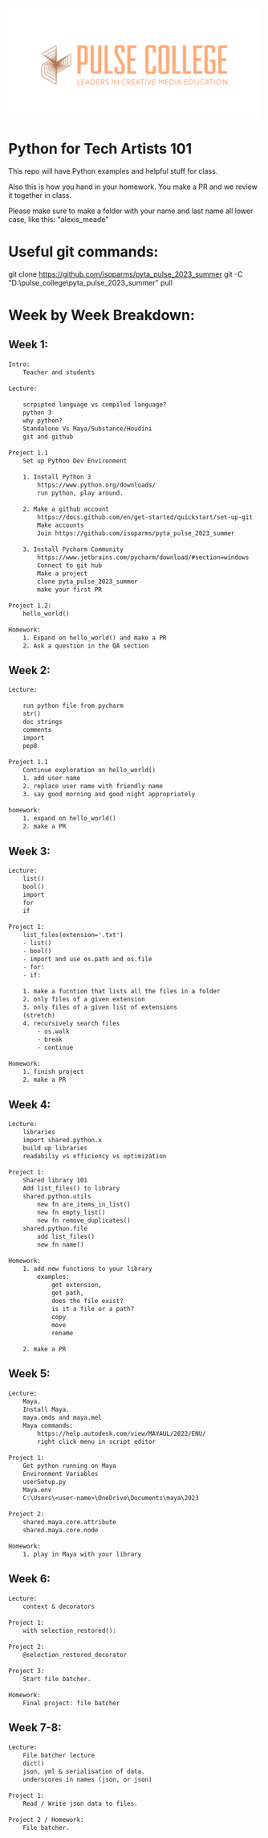 ![Pulse](https://github.com/isoparms/pyta_pulse_2023_summer/blob/main/prebuilt/pulse/pulse_logo_c.png?raw=true)


# Python for Tech Artists 101
This repo will have Python examples and helpful stuff for class.

Also this is how you hand in your homework. 
You make a PR and we review it together in class.

Please make sure to make a folder with your name and last name all lower case, like this: "alexis_meade"

# Useful git commands:
git clone https://github.com/isoparms/pyta_pulse_2023_summer
git -C "D:\pulse_college\pyta_pulse_2023_summer" pull

# Week by Week Breakdown:
## Week 1:

    Intro:
        Teacher and students

    Lecture:

        scrpipted language vs compiled language?
        python 3
        why python?
        Standalone Vs Maya/Substance/Houdini
        git and github

    Project 1.1
        Set up Python Dev Environment

        1. Install Python 3
            https://www.python.org/downloads/
            run python, play around.

        2. Make a github account
            https://docs.github.com/en/get-started/quickstart/set-up-git
            Make accounts
            Join https://github.com/isoparms/pyta_pulse_2023_summer

        3. Install Pycharm Community
            https://www.jetbrains.com/pycharm/download/#section=windows
            Connect to git hub
            Make a project
            clone pyta_pulse_2023_summer
            make your first PR

    Project 1.2:
        hello_world()

    Homework:
        1. Expand on hello_world() and make a PR
        2. Ask a question in the QA section

## Week 2:

    Lecture:

        run python file from pycharm
        str()
        doc strings
        comments
        import
        pep8

    Project 1.1
        Continue exploration on hello_world()
        1. add user name
        2. replace user name with friendly name
        3. say good morning and good night appropriately

    homework:
        1. expand on hello_world()
        2. make a PR


## Week 3:

    Lecture:
        list()
        bool()
        import
        for
        if

    Project 1:
        list_files(extension='.txt')
        - list()
        - bool()
        - import and use os.path and os.file
        - for:
        - if:

        1. make a fucntion that lists all the files in a folder
        2. only files of a given extension
        3. only files of a given list of extensions
        (stretch)
        4. recursively search files
            - os.walk
            - break
            - continue

    Homework:
        1. finish project
        2. make a PR

## Week 4:

    Lecture:
        libraries
        import shared.python.x
        build up libraries
        readabiliy vs efficiency vs optimization

    Project 1:
        Shared library 101
        Add list_files() to library
        shared.python.utils
            new fn are_items_in_list()
            new fn empty_list()
            new fn remove_duplicates()
        shared.python.file
            add list_files()
            new fn name()

    Homework:
        1. add new functions to your library
            examples:
                get extension,
                get path,
                does the file exist?
                is it a file or a path?
                copy
                move
                rename

        2. make a PR

## Week 5:

    Lecture:
        Maya.
        Install Maya.
        maya.cmds and maya.mel
        Maya commands:
            https://help.autodesk.com/view/MAYAUL/2022/ENU/
            right click menu in script editor

    Project 1:
        Get python running on Maya
        Environment Variables
        userSetup.py
        Maya.env
        C:\Users\<user-name>\OneDrive\Documents\maya\2023

    Project 2:
        shared.maya.core.attribute
        shared.maya.core.node

    Homework:
        1. play in Maya with your library

## Week 6:

    Lecture:
        context & decorators

    Project 1:
        with selection_restored():

    Project 2:
        @selection_restored_decorator

    Project 3:
        Start file batcher.

    Homework:
        Final project: file batcher

## Week 7-8:

    Lecture:
        File batcher lecture
        dict()
        json, yml & serialisation of data.
        underscores in names (json, or json)

    Project 1:
        Read / Write json data to files.

    Project 2 / Homework:
        File batcher.

